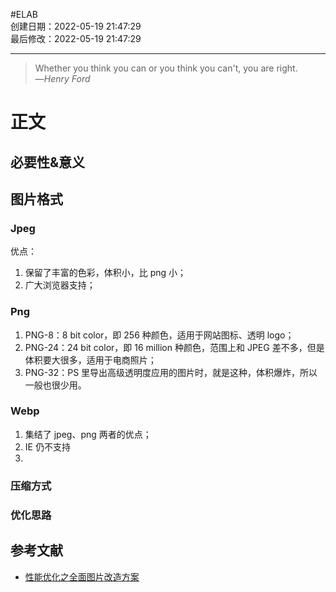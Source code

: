 #ELAB  
创建日期：2022-05-19 21:47:29  
最后修改：2022-05-19 21:47:29

- - -
> Whether you think you can or you think you can't, you are right.  
>—<cite>Henry Ford</cite>

# 正文

## 必要性&意义

## 图片格式

### Jpeg

优点：

1. 保留了丰富的色彩，体积小，比 png 小；
2. 广大浏览器支持；

### Png

1. PNG-8：8 bit color，即 256 种颜色，适用于网站图标、透明 logo；
2. PNG-24：24 bit color，即 16 million 种颜色，范围上和 JPEG 差不多，但是体积要大很多，适用于电商照片；
3. PNG-32：PS 里导出高级透明度应用的图片时，就是这种，体积爆炸，所以一般也很少用。

### Webp

1. 集结了 jpeg、png 两者的优点；
2. IE 仍不支持
3.

### 压缩方式

### 优化思路

## 参考文献

- [性能优化之全面图片改造方案](https://mp.weixin.qq.com/s/AJFFZOlioRCqyohAgagD9g)

